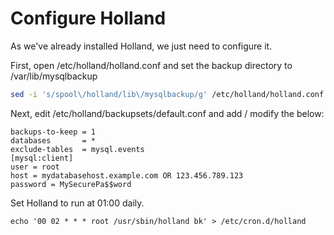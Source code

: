 # Configure Holland
As we've already installed Holland, we just need to configure it.

First, open /etc/holland/holland.conf and set the backup directory to /var/lib/mysqlbackup

```bash
sed -i 's/spool\/holland/lib\/mysqlbackup/g' /etc/holland/holland.conf
```

Next, edit /etc/holland/backupsets/default.conf and add / modify the below:

```
backups-to-keep = 1
databases       = *
exclude-tables  = mysql.events
[mysql:client]
user = root
host = mydatabasehost.example.com OR 123.456.789.123
password = MySecurePa$$word
```

Set Holland to run at 01:00 daily.

```
echo '00 02 * * * root /usr/sbin/holland bk' > /etc/cron.d/holland
```

